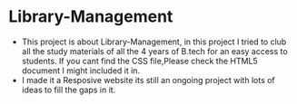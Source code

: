 # Library-Management

* This project is about Library-Management, in this project I tried to club all the study materials of all the 4 years of B.tech for an easy access to students. If you cant find the CSS file,Please check the HTML5 document I might included it in.
* I made it a Resposive website 
its still an ongoing project with lots of ideas to fill the gaps in it.
